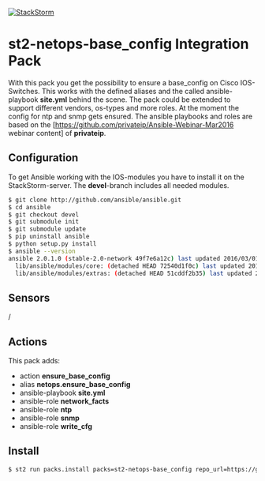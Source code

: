 [![StackStorm](https://github.com/stackstorm/st2/raw/master/stackstorm_logo.png)](http://www.stackstorm.com)

# st2-netops-base_config Integration Pack
With this pack you get the possibility to ensure a base_config on Cisco IOS-Switches. This works with the defined aliases and the called ansible-playbook **site.yml** behind the scene. The pack could be extended to support different vendors, os-types and more roles. At the moment the config for ntp and snmp gets ensured. The ansible playbooks and roles are based on the [https://github.com/privateip/Ansible-Webinar-Mar2016 webinar content] of **privateip**.

## Configuration

To get Ansible working with the IOS-modules you have to install it on the StackStorm-server. The **devel**-branch includes all needed modules.
```sh
$ git clone http://github.com/ansible/ansible.git
$ cd ansible
$ git checkout devel
$ git submodule init
$ git submodule update
$ pip uninstall ansible
$ python setup.py install
$ ansible --version
ansible 2.0.1.0 (stable-2.0-network 49f7e6a12c) last updated 2016/03/01 20:57:24 (GMT +200)
  lib/ansible/modules/core: (detached HEAD 72540d1f0c) last updated 2016/03/01 20:57:27 (GMT +200)
  lib/ansible/modules/extras: (detached HEAD 51cddf2b35) last updated 2016/03/01 20:57:28 (GMT +200)
```

## Sensors

/

## Actions

This pack adds:
* action **ensure_base_config**
* alias **netops.ensure_base_config**
* ansible-playbook **site.yml**
* ansible-role **network_facts**
* ansible-role **ntp**
* ansible-role **snmp**
* ansible-role **write_cfg**

## Install
```sh
$ st2 run packs.install packs=st2-netops-base_config repo_url=https://github.com/smnmtzgr/st2-netops-base_config
```
